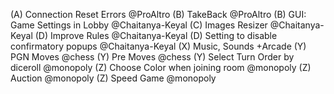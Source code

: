 (A) Connection Reset Errors @ProAltro
(B) TakeBack @ProAltro
(B) GUI: Game Settings in Lobby @Chaitanya-Keyal
(C) Images Resizer @Chaitanya-Keyal
(D) Improve Rules @Chaitanya-Keyal
(D) Setting to disable confirmatory popups @Chaitanya-Keyal
(X) Music, Sounds +Arcade
(Y) PGN Moves @chess
(Y) Pre Moves @chess
(Y) Select Turn Order by diceroll @monopoly
(Z) Choose Color when joining room @monopoly
(Z) Auction @monopoly
(Z) Speed Game @monopoly
